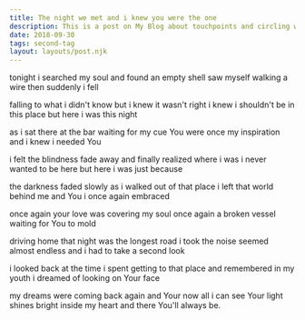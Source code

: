 ```yaml
---
title: The night we met and i knew you were the one
description: This is a post on My Blog about touchpoints and circling wagons.
date: 2018-09-30
tags: second-tag
layout: layouts/post.njk
---
```

tonight i searched my soul
and found an empty shell
saw myself walking a wire
then suddenly i fell

falling to what i didn't know
but i knew it wasn't right
i knew i shouldn't be in this place
but here i was this night

as i sat there at the bar
waiting for my cue
You were once my inspiration
and i knew i needed You

i felt the blindness fade away
and finally realized where i was
i never wanted to be here
but here i was just because

the darkness faded slowly
as i walked out of that place
i left that world behind me
and You i once again embraced

once again your love
was covering my soul
once again a broken vessel
waiting for You to mold

driving home that night
was the longest road i took
the noise seemed almost endless
and i had to take a second look

i looked back at the time i spent
getting to that place
and remembered in my youth
i dreamed of looking on Your face

my dreams were coming back again
and Your now all i can see
Your light shines bright inside my heart
and there You'll always be.